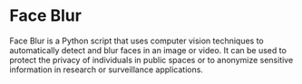 # Face Blur
Face Blur is a Python script that uses computer vision techniques to automatically detect and blur faces in an image or video. It can be used to protect the privacy of individuals in public spaces or to anonymize sensitive information in research or surveillance applications.

